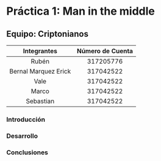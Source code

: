# Práctica 1: Man in the middle
## Equipo: Criptonianos

| Integrantes                    | Número de Cuenta |
|:------------------------------:|:----------------:|
| Rubén                          | 317205776        |
| Bernal Marquez Erick           | 317042522        |
| Vale                           | 317042522        |
| Marco                          | 317042522        |
| Sebastian                      | 317042522        |

### Introducción

### Desarrollo

### Conclusiones